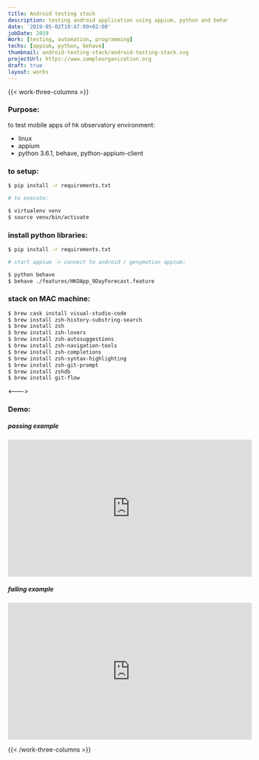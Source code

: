 ```yaml
---
title: Android testing stack
description: testing android application using appium, python and behave
date: '2019-05-02T19:47:09+02:00'
jobDate: 2019
Work: [testing, automation, programming]
techs: [appium, python, behave]
thumbnail: android-testing-stack/android-testing-stack.svg
projectUrl: https://www.sampleorganization.org
draft: true
layout: works
---
```


{{< work-three-columns >}}

### Purpose:

to test mobile apps of hk observatory environment:

- linux
- appium
- python 3.6.1, behave, python-appium-client

### to setup:

```bash
$ pip install -r requirements.txt

# to execute:

$ virtualenv venv
$ source venv/bin/activate
```

### install python libraries:

```bash
$ pip install -r requirements.txt

# start appium -> connect to android / genymotion appium:

$ python behave
$ behave ./features/HKOApp_9DayForecast.feature
```

### stack on MAC machine:

```bash
$ brew cask install visual-studio-code
$ brew install zsh-history-substring-search
$ brew install zsh
$ brew install zsh-lovers
$ brew install zsh-autosuggestions
$ brew install zsh-navigation-tools
$ brew install zsh-completions
$ brew install zsh-syntax-highlighting
$ brew install zsh-git-prompt
$ brew install zshdb
$ brew install git-flow
```

<---> <!-- magic separator, between columns -->

### Demo:

##### passing example

<iframe 
  width="560" 
  height="315" 
  src="https://www.youtube.com/embed/Ce-v1zTHhwU" 
  title="YouTube video player" 
  frameborder="0" 
  allow="accelerometer; autoplay; clipboard-write; encrypted-media; gyroscope; picture-in-picture" allowfullscreen>
</iframe>

##### failing example

<iframe width="560" height="315" src="https://www.youtube.com/embed/uR8VLSwvf9Q" title="YouTube video player" frameborder="0" allow="accelerometer; autoplay; clipboard-write; encrypted-media; gyroscope; picture-in-picture" allowfullscreen></iframe>

{{< /work-three-columns >}}

